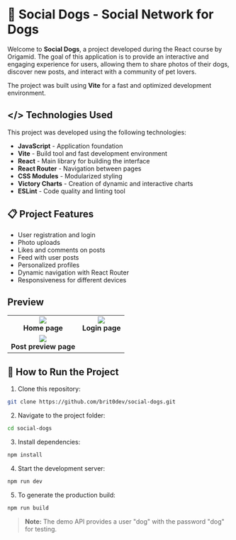 <!--
![Screenshot 2025-02-12 at 18-09-49 Home Social Dogs](https://github.com/user-attachments/assets/53480fd9-e5d0-4819-9c39-5194bca19fe6)
![Screenshot 2025-02-12 at 18-09-37 Login Social Dogs](https://github.com/user-attachments/assets/829db79a-561a-4bda-82c6-252236693264)
![Screenshot 2025-02-12 at 17-54-52 Home Social Dogs](https://github.com/user-attachments/assets/7e2252d1-d770-496d-8170-d681ff4d72e8)
![Screenshot 2025-02-12 at 17-52-47 Estatísticas Social Dogs](https://github.com/user-attachments/assets/33001806-9b20-41f4-be78-fda81deea4a3)
-->
# 🐶 Social Dogs - Social Network for Dogs

Welcome to **Social Dogs**, a project developed during the React course by Origamid. The goal of this application is to provide an interactive and engaging experience for users, allowing them to share photos of their dogs, discover new posts, and interact with a community of pet lovers.

The project was built using **Vite** for a fast and optimized development environment.

## </> Technologies Used

This project was developed using the following technologies:

- **JavaScript** - Application foundation
- **Vite** - Build tool and fast development environment
- **React** - Main library for building the interface
- **React Router** - Navigation between pages
- **CSS Modules** - Modularized styling
- **Victory Charts** - Creation of dynamic and interactive charts
- **ESLint** - Code quality and linting tool


## 📋 Project Features

- User registration and login
- Photo uploads
- Likes and comments on posts
- Feed with user posts
- Personalized profiles
- Dynamic navigation with React Router
- Responsiveness for different devices

## Preview

<table>
  <tr>
    <td align="center">
              <img src="https://github.com/user-attachments/assets/53480fd9-e5d0-4819-9c39-5194bca19fe6"><br>
      <strong>Home page</strong>
    </td>
    <td align="center">
        <img src="https://github.com/user-attachments/assets/829db79a-561a-4bda-82c6-252236693264"><br>
      <strong>Login page</strong>
    </td>
      <tr>
      <tr >
    <td align="center">
              <img src="https://github.com/user-attachments/assets/7e2252d1-d770-496d-8170-d681ff4d72e8"><br>
      <strong>Post preview page</strong>
    </td>
  </tr>
</table>

## 📂 How to Run the Project

1. Clone this repository:
  ```bash
  git clone https://github.com/brit0dev/social-dogs.git
  ```
2. Navigate to the project folder:
  ```bash
  cd social-dogs
  ```
3. Install dependencies:
  ```bash
  npm install
  ```
4. Start the development server:
  ```bash
  npm run dev
  ```
5. To generate the production build:
  ```bash
  npm run build
  ```
> **Note:** The demo API provides a user "dog" with the password "dog" for testing.


